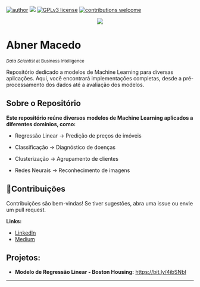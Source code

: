 [![author](https://img.shields.io/badge/author-abnermacedo-red.svg)](https://www.linkedin.com/in/abner-macedo-60144a277) [![](https://img.shields.io/badge/python-3.7+-blue.svg)](https://www.python.org/downloads/release/python-365/) [![GPLv3 license](https://img.shields.io/badge/License-GPLv3-blue.svg)](http://perso.crans.org/besson/LICENSE.html) [![contributions welcome](https://img.shields.io/badge/contributions-welcome-brightgreen.svg?style=flat)](https://github.com/AbnerMacedo/data_science/issues)

<p align="center">
  <img src="Banner.png" >
</p>

# Abner Macedo
<sub>*Data Scientist* at Business Intelligence</sub>

 Repositório dedicado a modelos de Machine Learning para diversas aplicações. Aqui, você encontrará implementações completas, desde a pré-processamento dos dados até a avaliação dos modelos.

## Sobre o Repositório

 **Este repositório reúne diversos modelos de Machine Learning aplicados a diferentes domínios, como:**

* Regressão Linear → Predição de preços de imóveis 

* Classificação → Diagnóstico de doenças 

* Clusterização → Agrupamento de clientes 

* Redes Neurais → Reconhecimento de imagens 

## **🤝Contribuições**
Contribuições são bem-vindas! Se tiver sugestões, abra uma issue ou envie um pull request.

**Links:**
* [LinkedIn](www.linkedin.com/in/abner-macedo-60144a277)
* [Medium](https://medium.com/@abnermacedo.ds)


## Projetos:

* **Modelo de Regressão Linear - Boston Housing:** https://bit.ly/4ibSNbI


---




